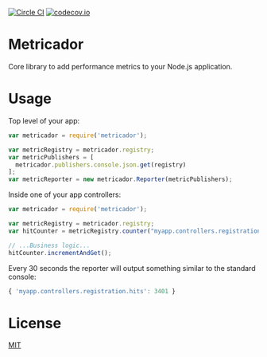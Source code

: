 [![Circle CI](https://circleci.com/gh/ovidiubute/metricador.svg?style=svg)](https://circleci.com/gh/ovidiubute/metricador)
[![codecov.io](https://codecov.io/github/ovidiubute/metricador/coverage.svg?branch=master)](https://codecov.io/github/ovidiubute/metricador?branch=master)

# Metricador
Core library to add performance metrics to your Node.js application.

# Usage

Top level of your app:
```javascript
var metricador = require('metricador');

var metricRegistry = metricador.registry;
var metricPublishers = [
  metricador.publishers.console.json.get(registry)
];
var metricReporter = new metricador.Reporter(metricPublishers);
```

Inside one of your app controllers:
```javascript
var metricador = require('metricador');

var metricRegistry = metricador.registry;
var hitCounter = metricRegistry.counter("myapp.controllers.registration.hits");

// ...Business logic...
hitCounter.incrementAndGet();
```

Every 30 seconds the reporter will output something similar to the standard console:
```javascript
{ 'myapp.controllers.registration.hits': 3401 }
```

# License
[MIT](https://github.com/ovidiubute/metricador/blob/master/LICENSE)